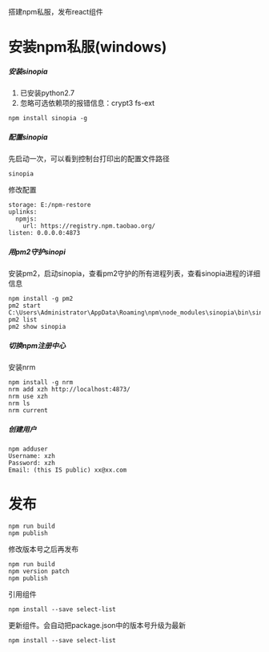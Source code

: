 搭建npm私服，发布react组件

# 安装npm私服(windows)

##### 安装sinopia
1. 已安装python2.7
2. 忽略可选依赖项的报错信息：crypt3 fs-ext
```
npm install sinopia -g
```

##### 配置sinopia
先启动一次，可以看到控制台打印出的配置文件路径
```
sinopia
```

修改配置
```
storage: E:/npm-restore
uplinks:
  npmjs:
    url: https://registry.npm.taobao.org/
listen: 0.0.0.0:4873
```

##### 用pm2守护sinopi
安装pm2，启动sinopia，查看pm2守护的所有进程列表，查看sinopia进程的详细信息
```
npm install -g pm2
pm2 start C:\Users\Administrator\AppData\Roaming\npm\node_modules\sinopia\bin\sinopia
pm2 list
pm2 show sinopia
```

##### 切换npm注册中心
安装nrm
```
npm install -g nrm
nrm add xzh http://localhost:4873/
nrm use xzh
nrm ls
nrm current
```

##### 创建用户
```
npm adduser
Username: xzh
Password: xzh
Email: (this IS public) xx@xx.com
```

# 发布
```
npm run build
npm publish
```
修改版本号之后再发布
```
npm run build
npm version patch
npm publish
```
引用组件
```
npm install --save select-list
```
更新组件。会自动把package.json中的版本号升级为最新
```
npm install --save select-list
```